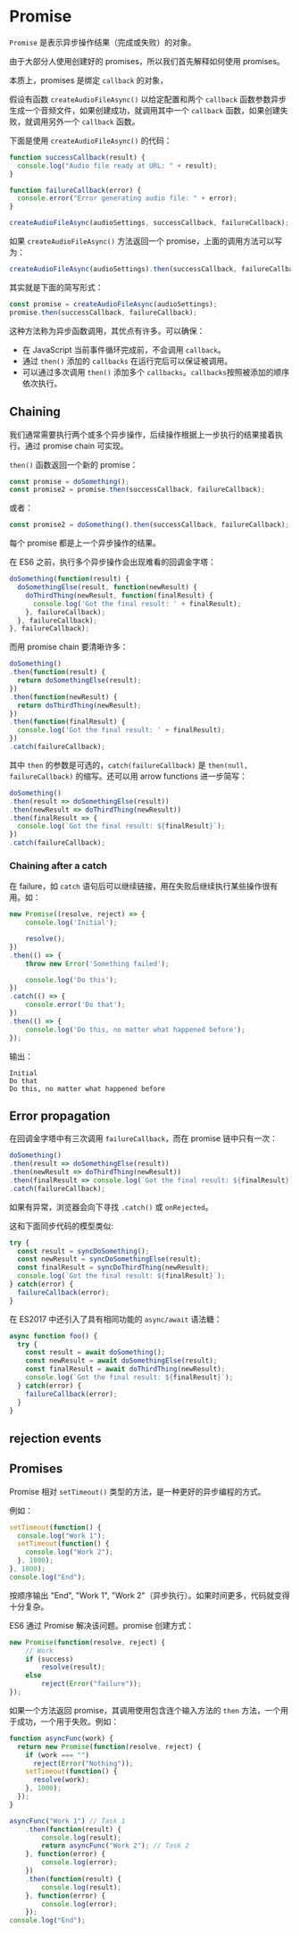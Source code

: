 # Promise

`Promise` 是表示异步操作结果（完成或失败）的对象。

由于大部分人使用创建好的 promises，所以我们首先解释如何使用 promises。

本质上，promises 是绑定 `callback` 的对象，

假设有函数 `createAudioFileAsync()` 以给定配置和两个 `callback` 函数参数异步生成一个音频文件，如果创建成功，就调用其中一个 `callback` 函数，如果创建失败，就调用另外一个 `callback` 函数。

下面是使用 `createAudioFileAsync()` 的代码：

```js
function successCallback(result) {
  console.log("Audio file ready at URL: " + result);
}

function failureCallback(error) {
  console.error("Error generating audio file: " + error);
}

createAudioFileAsync(audioSettings, successCallback, failureCallback);
```

如果 `createAudioFileAsync()` 方法返回一个 promise，上面的调用方法可以写为：

```js
createAudioFileAsync(audioSettings).then(successCallback, failureCallback);
```

其实就是下面的简写形式：

```js
const promise = createAudioFileAsync(audioSettings);
promise.then(successCallback, failureCallback);
```

这种方法称为异步函数调用，其优点有许多。可以确保：

- 在 JavaScript 当前事件循环完成前，不会调用 `callback`。
- 通过 `then()` 添加的 `callbacks` 在运行完后可以保证被调用。
- 可以通过多次调用 `then()` 添加多个 `callbacks`。`callbacks`按照被添加的顺序依次执行。

## Chaining

我们通常需要执行两个或多个异步操作，后续操作根据上一步执行的结果接着执行。通过 promise chain 可实现。

`then()` 函数返回一个新的 promise：

```js
const promise = doSomething();
const promise2 = promise.then(successCallback, failureCallback);
```

或者：

```js
const promise2 = doSomething().then(successCallback, failureCallback);
```

每个 promise 都是上一个异步操作的结果。

在 ES6 之前，执行多个异步操作会出现难看的回调金字塔：

```js
doSomething(function(result) {
  doSomethingElse(result, function(newResult) {
    doThirdThing(newResult, function(finalResult) {
      console.log('Got the final result: ' + finalResult);
    }, failureCallback);
  }, failureCallback);
}, failureCallback);
```

而用 promise chain 要清晰许多：

```js
doSomething()
.then(function(result) {
  return doSomethingElse(result);
})
.then(function(newResult) {
  return doThirdThing(newResult);
})
.then(function(finalResult) {
  console.log('Got the final result: ' + finalResult);
})
.catch(failureCallback);
```

其中 `then` 的参数是可选的，`catch(failureCallback)` 是 `then(null, failureCallback)` 的缩写。还可以用 arrow functions 进一步简写：

```js
doSomething()
.then(result => doSomethingElse(result))
.then(newResult => doThirdThing(newResult))
.then(finalResult => {
  console.log(`Got the final result: ${finalResult}`);
})
.catch(failureCallback);
```

### Chaining after a catch

在 failure，如 `catch` 语句后可以继续链接，用在失败后继续执行某些操作很有用。如：

```js
new Promise((resolve, reject) => {
    console.log('Initial');

    resolve();
})
.then(() => {
    throw new Error('Something failed');

    console.log('Do this');
})
.catch(() => {
    console.error('Do that');
})
.then(() => {
    console.log('Do this, no matter what happened before');
});
```

输出：

```console
Initial
Do that
Do this, no matter what happened before
```

## Error propagation

在回调金字塔中有三次调用 `failureCallback`，而在 promise 链中只有一次：

```js
doSomething()
.then(result => doSomethingElse(result))
.then(newResult => doThirdThing(newResult))
.then(finalResult => console.log(`Got the final result: ${finalResult}`))
.catch(failureCallback);
```

如果有异常，浏览器会向下寻找 `.catch()` 或 `onRejected`。

这和下面同步代码的模型类似:

```js
try {
  const result = syncDoSomething();
  const newResult = syncDoSomethingElse(result);
  const finalResult = syncDoThirdThing(newResult);
  console.log(`Got the final result: ${finalResult}`);
} catch(error) {
  failureCallback(error);
}
```

在 ES2017 中还引入了具有相同功能的 `async/await` 语法糖：

```js
async function foo() {
  try {
    const result = await doSomething();
    const newResult = await doSomethingElse(result);
    const finalResult = await doThirdThing(newResult);
    console.log(`Got the final result: ${finalResult}`);
  } catch(error) {
    failureCallback(error);
  }
}
```

## rejection events

## Promises

Promise 相对 `setTimeout()` 类型的方法，是一种更好的异步编程的方式。

例如：

```js
setTimeout(function() {
  console.log("Work 1");
  setTimeout(function() {
    console.log("Work 2");
  }, 1000);
}, 1000);
console.log("End");
```

按顺序输出 "End", "Work 1", "Work 2"（异步执行）。如果时间更多，代码就变得十分复杂。

ES6 通过 Promise 解决该问题。promise 创建方式：

```js
new Promise(function(resolve, reject) {
    // Work
    if (success)
        resolve(result);
    else
        reject(Error("failure"));
});
```

如果一个方法返回 promise，其调用使用包含连个输入方法的 `then` 方法，一个用于成功，一个用于失败。例如：

```js
function asyncFunc(work) {
  return new Promise(function(resolve, reject) {
    if (work === "")
      reject(Error("Nothing"));
    setTimeout(function() {
      resolve(work);
    }, 1000);
  });
}

asyncFunc("Work 1") // Task 1
    .then(function(result) {
        console.log(result);
        return asyncFunc("Work 2"); // Task 2
    }, function(error) {
        console.log(error);
    })
    .then(function(result) {
        console.log(result);
    }, function(error) {
        console.log(error);
    });
console.log("End");
```

